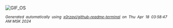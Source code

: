 <div align="justify">
<picture>
    <source media="(prefers-color-scheme: dark)" srcset="https://i.ibb.co/vzW8Z8C/output-gif.gif">
    <source media="(prefers-color-scheme: light)" srcset="https://i.ibb.co/vzW8Z8C/output-gif.gif">
    <img alt="GIF_OS" src="https://i.ibb.co/vzW8Z8C/output-gif.gif">
</picture>

<sub><i>Generated automatically using [x0rzavi/github-readme-terminal](https://github.com/x0rzavi/github-readme-terminal) on Thu Apr 18 03:58:47 AM MSK 2024</i></sub>

</div>

<!-- Image deletion URL: https://ibb.co/ZTrCWCR/4e9968348f48ccae87e82121294cc641 -->
